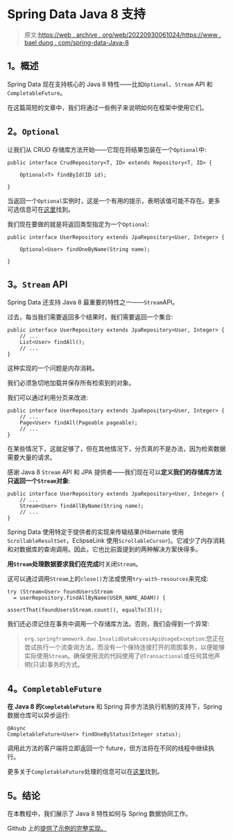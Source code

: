 # Spring Data Java 8 支持

> 原文:[https://web . archive . org/web/20220930061024/https://www . bael dung . com/spring-data-Java-8](https://web.archive.org/web/20220930061024/https://www.baeldung.com/spring-data-java-8)

## **1。概述**

Spring Data 现在支持核心的 Java 8 特性——比如`Optional`、`Stream` API 和`CompletableFuture`。

在这篇简短的文章中，我们将通过一些例子来说明如何在框架中使用它们。

## **2。`Optional`**

让我们从 CRUD 存储库方法开始——它现在将结果包装在一个`Optional`中:

```
public interface CrudRepository<T, ID> extends Repository<T, ID> {

    Optional<T> findById(ID id);

}
```

当返回一个`Optional`实例时，这是一个有用的提示，表明该值可能不存在。更多可选信息可在[这里](/web/20220626202127/https://www.baeldung.com/java-optional)找到。

我们现在要做的就是将返回类型指定为一个`Optional`:

```
public interface UserRepository extends JpaRepository<User, Integer> {

    Optional<User> findOneByName(String name);

} 
```

## **3。`Stream` API**

Spring Data 还支持 Java 8 最重要的特性之一——`Stream`API。

过去，每当我们需要返回多个结果时，我们需要返回一个集合:

```
public interface UserRepository extends JpaRepository<User, Integer> {
    // ...
    List<User> findAll();
    // ...
}
```

这种实现的一个问题是内存消耗。

我们必须急切地加载并保存所有检索到的对象。

我们可以通过利用分页来改进:

```
public interface UserRepository extends JpaRepository<User, Integer> {
    // ...
    Page<User> findAll(Pageable pageable);
    // ...
} 
```

在某些情况下，这就足够了，但在其他情况下，分页真的不是办法，因为检索数据需要大量的请求。

感谢 Java 8 `Stream` API 和 JPA 提供者——我们现在可以**定义我们的存储库方法只返回一个`Stream`对象**:

```
public interface UserRepository extends JpaRepository<User, Integer> {
    // ...
    Stream<User> findAllByName(String name);
    // ...
}
```

Spring Data 使用特定于提供者的实现来传输结果(Hibernate 使用`ScrollableResultSet`，EclipseLink 使用`ScrollableCursor`)。它减少了内存消耗和对数据库的查询调用。因此，它也比前面提到的两种解决方案快得多。

**用`Stream`处理数据要求我们在完成**时关闭`Stream`。

这可以通过调用`Stream`上的`close()`方法或使用`try-with-resources`来完成:

```
try (Stream<User> foundUsersStream 
  = userRepository.findAllByName(USER_NAME_ADAM)) {

assertThat(foundUsersStream.count(), equalTo(3l)); 
```

我们还必须记住在事务中调用一个存储库方法。否则，我们会得到一个异常:

> `org.springframework.dao.InvalidDataAccessApiUsageException`:您正在尝试执行一个流查询方法，而没有一个保持连接打开的周围事务，以便能够实际使用`Stream`。确保使用流的代码使用了`@Transactional`或任何其他声明(只读)事务的方式。

## **4。`CompletableFuture`**

**在 Java 8 的`CompletableFuture`** 和 Spring 异步方法执行机制的支持下，Spring 数据仓库可以异步运行:

```
@Async
CompletableFuture<User> findOneByStatus(Integer status); 
```

调用此方法的客户端将立即返回一个 future，但方法将在不同的线程中继续执行。

更多关于`CompletableFuture`处理的信息可以在[这里](/web/20220626202127/https://www.baeldung.com/java-completablefuture)找到。

## **5。结论**

在本教程中，我们展示了 Java 8 特性如何与 Spring 数据协同工作。

Github 上的[提供了示例的完整实现。](https://web.archive.org/web/20220626202127/https://github.com/eugenp/tutorials/tree/master/persistence-modules/spring-data-jpa-enterprise)